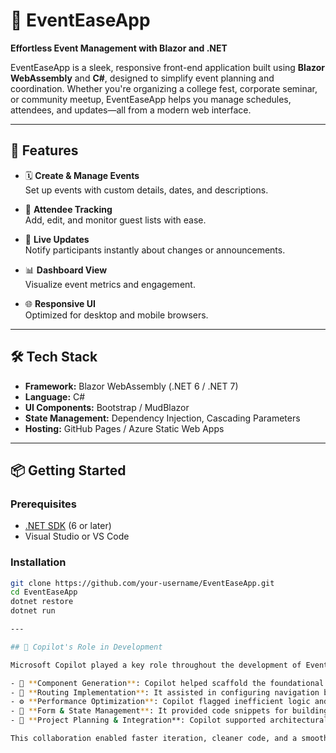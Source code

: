 # 📅 EventEaseApp

**Effortless Event Management with Blazor and .NET**

EventEaseApp is a sleek, responsive front-end application built using **Blazor WebAssembly** and **C#**, designed to simplify event planning and coordination. Whether you're organizing a college fest, corporate seminar, or community meetup, EventEaseApp helps you manage schedules, attendees, and updates—all from a modern web interface.

---

## 🚀 Features

- 🗓️ **Create & Manage Events**  
  Set up events with custom details, dates, and descriptions.

- 👥 **Attendee Tracking**  
  Add, edit, and monitor guest lists with ease.

- 📲 **Live Updates**  
  Notify participants instantly about changes or announcements.

- 📊 **Dashboard View**  
  Visualize event metrics and engagement.

- 🌐 **Responsive UI**  
  Optimized for desktop and mobile browsers.

---

## 🛠️ Tech Stack

- **Framework:** Blazor WebAssembly (.NET 6 / .NET 7)  
- **Language:** C#  
- **UI Components:** Bootstrap / MudBlazor  
- **State Management:** Dependency Injection, Cascading Parameters  
- **Hosting:** GitHub Pages / Azure Static Web Apps

---

## 📦 Getting Started

### Prerequisites
- [.NET SDK](https://dotnet.microsoft.com/en-us/download) (6 or later)
- Visual Studio or VS Code

### Installation

```bash
git clone https://github.com/your-username/EventEaseApp.git
cd EventEaseApp
dotnet restore
dotnet run

---

## 🤖 Copilot's Role in Development

Microsoft Copilot played a key role throughout the development of EventEaseApp:

- 🧱 **Component Generation**: Copilot helped scaffold the foundational Event Card component with fields and two-way data binding, accelerating the initial setup.
- 🔀 **Routing Implementation**: It assisted in configuring navigation between pages and debugging routing errors during early testing.
- ⚙️ **Performance Optimization**: Copilot flagged inefficient logic and suggested improvements for input validation and state handling.
- 🧪 **Form & State Management**: It provided code snippets for building the Registration Form, implementing validation, and managing user sessions.
- 🧩 **Project Planning & Integration**: Copilot supported architectural decisions and helped integrate multiple components into a cohesive front-end experience.

This collaboration enabled faster iteration, cleaner code, and a smoother development workflow.
